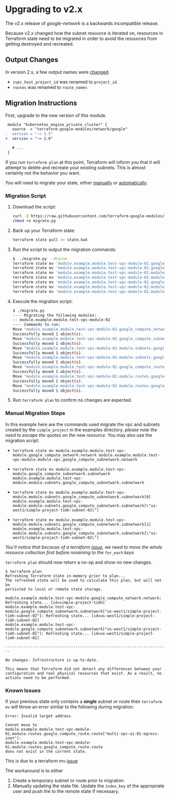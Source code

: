 # Upgrading to v2.x

The v2.x release of _google-network_ is a backwards incompatible
release.

Because v2.x changed how the subnet resource is iterated on, resources in Terraform state need to be migrated in order to avoid the resources from getting destroyed and recreated.

## Output Changes
In version 2.x, a few output names were [changed](https://github.com/terraform-google-modules/terraform-google-network/compare/v1.5.0...v2.0.0#diff-c09d00f135e3672d079ff6e0556d957d):

- `svpc_host_project_id` was renamed to `project_id`.
- `routes` was renamed to `route_names`

## Migration Instructions

First, upgrade to the new version of this module.

```diff
 module "kubernetes_engine_private_cluster" {
   source  = "terraform-google-modules/network/google"
-  version = "~> 1.5"
+  version = "~> 2.0"

   # ...
 }
```

If you run `terraform plan` at this point, Terraform will inform you that it will attempt to delete and recreate your existing subnets. This is almost certainly not the behavior you want.

You will need to migrate your state, either [manually](#manual-migration-steps) or [automatically](#migration-script).

### Migration Script

1.  Download the script:

    ```sh
    curl -O https://raw.githubusercontent.com/terraform-google-modules/terraform-google-network/master/helpers/migrate.py
    chmod +x migrate.py
    ```

2.  Back up your Terraform state:

    ```sh
    terraform state pull >> state.bak
    ```

2.  Run the script to output the migration commands:

    ```sh
    $  ./migrate.py --dryrun
    terraform state mv 'module.example.module.test-vpc-module-02.google_compute_network.network[0]' 'module.example.module.test-vpc-module-02.module.vpc.google_compute_network.network'
    terraform state mv 'module.example.module.test-vpc-module-02.google_compute_subnetwork.subnetwork' 'module.example.module.test-vpc-module-02.module.subnets.google_compute_subnetwork.subnetwork'
    terraform state mv 'module.example.module.test-vpc-module-02.module.subnets.google_compute_subnetwork.subnetwork[0]' 'module.example.module.test-vpc-module-02.module.subnets.google_compute_subnetwork.subnetwork["us-west1/multi-vpc-a1-02-subnet-01"]'
    terraform state mv 'module.example.module.test-vpc-module-02.module.subnets.google_compute_subnetwork.subnetwork[1]' 'module.example.module.test-vpc-module-02.module.subnets.google_compute_subnetwork.subnetwork["us-west1/multi-vpc-a1-02-subnet-02"]'
    terraform state mv 'module.example.module.test-vpc-module-02.google_compute_route.route' 'module.example.module.test-vpc-module-02.module.routes.google_compute_route.route'
    terraform state mv 'module.example.module.test-vpc-module-02.module.routes.google_compute_route.route[0]' 'module.example.module.test-vpc-module-02.module.routes.google_compute_route.route["multi-vpc-a1-02-egress-inet"]'
    terraform state mv 'module.example.module.test-vpc-module-02.module.routes.google_compute_route.route[1]' 'module.example.module.test-vpc-module-02.module.routes.google_compute_route.route["multi-vpc-a1-02-testapp-proxy"]'

    ```

3.  Execute the migration script:

    ```sh
    $ ./migrate.py
    ---- Migrating the following modules:
    -- module.example.module.test-vpc-module-02
    ---- Commands to run:
    Move "module.example.module.test-vpc-module-02.google_compute_network.network[0]" to "module.example.module.test-vpc-module-02.module.vpc.google_compute_network.network"
    Successfully moved 1 object(s).
    Move "module.example.module.test-vpc-module-02.google_compute_subnetwork.subnetwork" to "module.example.module.test-vpc-module-02.module.subnets.google_compute_subnetwork.subnetwork"
    Successfully moved 1 object(s).
    Move "module.example.module.test-vpc-module-02.module.subnets.google_compute_subnetwork.subnetwork[0]" to "module.example.module.test-vpc-module-02.module.subnets.google_compute_subnetwork.subnetwork[\"us-west1/multi-vpc-a1-02-subnet-01\"]"
    Successfully moved 1 object(s).
    Move "module.example.module.test-vpc-module-02.module.subnets.google_compute_subnetwork.subnetwork[1]" to "module.example.module.test-vpc-module-02.module.subnets.google_compute_subnetwork.subnetwork[\"us-west1/multi-vpc-a1-02-subnet-02\"]"
    Successfully moved 1 object(s).
    Move "module.example.module.test-vpc-module-02.google_compute_route.route" to "module.example.module.test-vpc-module-02.module.routes.google_compute_route.route"
    Successfully moved 1 object(s).
    Move "module.example.module.test-vpc-module-02.module.routes.google_compute_route.route[0]" to "module.example.module.test-vpc-module-02.module.routes.google_compute_route.route[\"multi-vpc-a1-02-egress-inet\"]"
    Successfully moved 1 object(s).
    Move "module.example.module.test-vpc-module-02.module.routes.google_compute_route.route[1]" to "module.example.module.test-vpc-module-02.module.routes.google_compute_route.route[\"multi-vpc-a1-02-testapp-proxy\"]"
    Successfully moved 1 object(s).

    ```

4.  Run `terraform plan` to confirm no changes are expected.

### Manual Migration Steps

In this example here are the commands used migrate the vpc and subnets created by the `simple_project` in the examples directory.  _please note the need to escape the quotes on the new resource_. You may also use the migration script.

-   `terraform state mv module.example.module.test-vpc-module.google_compute_network.network module.example.module.test-vpc-module.module.vpc.google_compute_subnetwork.network`

-   `terraform state mv module.example.module.test-vpc-module.google_compute_subnetwork.subnetwork module.example.module.test-vpc-module.module.subnets.google_compute_subnetwork.subnetwork`

-   `terraform state mv module.example.module.test-vpc-module.module.subnets.google_compute_subnetwork.subnetwork[0] module.example.module.test-vpc-module.module.subnets.google_compute_subnetwork.subnetwork[\"us-west1/simple-project-timh-subnet-01\"]`

-   `terraform state mv module.example.module.test-vpc-module.module.subnets.google_compute_subnetwork.subnetwork[1] module.example.module.test-vpc-module.module.subnets.google_compute_subnetwork.subnetwork[\"us-west1/simple-project-timh-subnet-02\"]`

*You'll notice that because of a terraform [issue](https://github.com/hashicorp/terraform/issues/22301), we need to move the whole resource collection first before renaming to the `for_each` keys*

`terraform plan` should now return a no-op and show no new changes.

```Shell
$ terraform plan
Refreshing Terraform state in-memory prior to plan...
The refreshed state will be used to calculate this plan, but will not be
persisted to local or remote state storage.

module.example.module.test-vpc-module.google_compute_network.network: Refreshing state... [id=simple-project-timh]
module.example.module.test-vpc-module.google_compute_subnetwork.subnetwork["us-west1/simple-project-timh-subnet-02"]: Refreshing state... [id=us-west1/simple-project-timh-subnet-02]
module.example.module.test-vpc-module.google_compute_subnetwork.subnetwork["us-west1/simple-project-timh-subnet-01"]: Refreshing state... [id=us-west1/simple-project-timh-subnet-01]

------------------------------------------------------------------------

No changes. Infrastructure is up-to-date.

This means that Terraform did not detect any differences between your
configuration and real physical resources that exist. As a result, no
actions need to be performed.
```

### Known Issues

If your previous state only contains a **single** subnet or route then `terraform mv` will throw an error similar to the following during migration:

```
Error: Invalid target address

Cannot move to
module.example.module.test-vpc-module-01.module.routes.google_compute_route.route["multi-vpc-a1-01-egress-inet"]:
module.example.module.test-vpc-module-01.module.routes.google_compute_route.route
does not exist in the current state.
```

This is due to a terraform mv [issue](https://github.com/hashicorp/terraform/issues/22301)

The workaround is to either

1. Create a temporary subnet or route prior to migration
2. Manually updating the state file. Update the `index_key` of the appropriate user and push the to the remote state if necessary.
